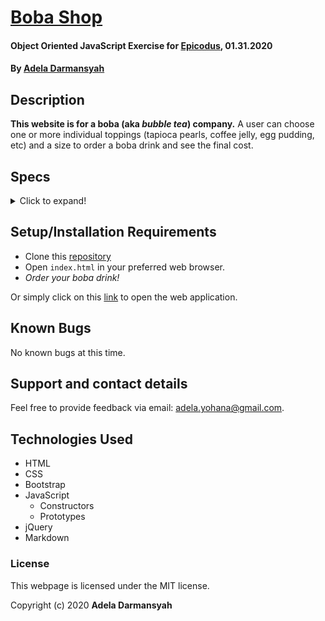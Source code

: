 # [Boba Shop](https://github.com/ayohana/boba-shop.git/)

#### Object Oriented JavaScript Exercise for [Epicodus](https://www.epicodus.com/), 01.31.2020

#### By [**Adela Darmansyah**](https://ayohana.github.io/portfolio/)

## Description

**This website is for a boba (aka _bubble tea_) company.** A user can choose one or more individual toppings (tapioca pearls, coffee jelly, egg pudding, etc) and a size to order a boba drink and see the final cost.

## Specs

<details>
  <summary>Click to expand!</summary>

| Spec | Input | Output |
| :-------------     | :------------- | :------------- |
| **Homepage** | User accesses index.html | Homepage with user input form |
| **Program Gathers User Input for a Topping** | `Checked Checkbox:` "Tapioca" | `Console:` "Tapioca" |
| **Program Gathers User Input for Multiple Toppings** | `Checked Checkbox:` "Tapioca", "Egg pudding" | `Console:` "Tapioca", "Egg pudding" |
| **Program Displays the Return Output of Toppings** | `Checked Checkbox:` "Tapioca", "Egg pudding" | "Tapioca", "Egg pudding" |
| **Program Gathers User Input for a Size**| `Checked Radio:` "Small" | `Console:` "Small" |
| **Program Displays the Return Output of a Size**| `Checked Radio:` "Small" | "Small" |
| **Program Displays the Estimated Price Before Checkout"**| `Checked Checkbox:` "Tapioca" <br> `Checked Radio:` "Small" | "$3.50" |
| **Program Confirms Items and Price on Checkout**| `Clicked Button:` "Checkout" | "Order Confirmation: A small milk tea with tapioca pearls. Total = $3.50" |
</details>

## Setup/Installation Requirements

* Clone this [repository](https://github.com/ayohana/boba-shop.git/)
* Open `index.html` in your preferred web browser.
* _Order your boba drink!_

Or simply click on this [link](https://ayohana.github.io/boba-shop/) to open the web application.

## Known Bugs

No known bugs at this time.

## Support and contact details

Feel free to provide feedback via email: adela.yohana@gmail.com.

## Technologies Used

* HTML
* CSS
* Bootstrap
* JavaScript
  - Constructors
  - Prototypes
* jQuery
* Markdown

### License

This webpage is licensed under the MIT license.

Copyright (c) 2020 **Adela Darmansyah**